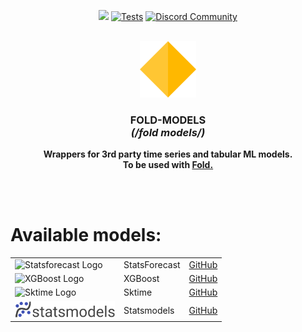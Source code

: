 <p align="center">
  <a href="https://codecov.io/gh/dream-faster/fold-models" ><img src="https://codecov.io/gh/dream-faster/fold-models/branch/main/graph/badge.svg?token=Z7I2XSF188"/></a>
  <a href="https://github.com/dream-faster/fold-models/actions/workflows/tests.yaml"><img alt="Tests" src="https://github.com/dream-faster/fold-models/actions/workflows/tests.yaml/badge.svg"/></a>
  <a href="https://discord.gg/EKJQgfuBpE"><img alt="Discord Community" src="https://img.shields.io/badge/Discord-%235865F2.svg?logo=discord&logoColor=white"></a>
</p>

<!-- PROJECT LOGO -->
<br />
<div align="center">
  <a href="https://dream-faster.github.io/fold/">
    <img src="https://raw.githubusercontent.com/dream-faster/fold-models/main/docs/images/logo.svg" alt="Logo" width="90" >
  </a>
<h3 align="center"><b>FOLD-MODELS</b><br> <i>(/fold models/)</i></h3>
  <p align="center">
    <b>Wrappers for 3rd party time series and tabular ML models.
    <br/> To be used with  <a href='https://github.com/dream-faster/fold'>Fold. </a> </b><br>
    <br/>
    <!-- <a href="https://dream-faster.github.io/fold-models/"><strong>Explore the docs »</strong></a> -->
  </p>
</div>
<br />

# Available models:

|                                                                                                                                                                                                                                             |               |                                                      |
| :------------------------------------------------------------------------------------------------------------------------------------------------------------------------------------------------------------------------------------------ | :------------ | ---------------------------------------------------: |
| <img alt='Statsforecast Logo' src='https://raw.githubusercontent.com/Nixtla/neuralforecast/main/nbs/imgs_indx/logo_mid.png' width=160>                                                                                                      | StatsForecast |    [GitHub](https://github.com/Nixtla/statsforecast) |
| <img alt='XGBoost Logo' src='https://camo.githubusercontent.com/0ea6e7814dd771f740509bbb668d251d485a6e21f12e287be7cc2275e0eab1d1/68747470733a2f2f7867626f6f73742e61692f696d616765732f6c6f676f2f7867626f6f73742d6c6f676f2e737667' width=160> | XGBoost       |            [GitHub](https://github.com/dmlc/xgboost) |
| <img alt='Sktime Logo' src='https://github.com/sktime/sktime/raw/main/docs/source/images/sktime-logo.jpg?raw=true' width=160>                                                                                                               | Sktime        |           [GitHub](https://github.com/sktime/sktime) |
| <img alt='Statsmodels Logo' src='https://github.com/statsmodels/statsmodels/raw/main/docs/source/images/statsmodels-logo-v2-horizontal.svg' width=160>                                                                                      | Statsmodels   | [GitHub](https://github.com/statsmodels/statsmodels) |
